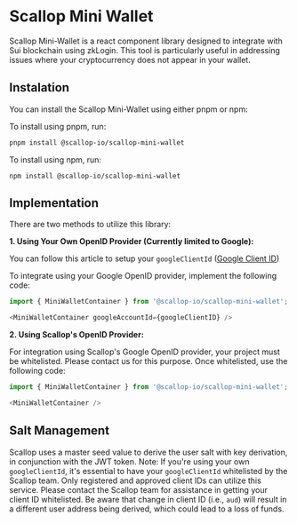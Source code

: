 # Scallop Mini Wallet

Scallop Mini-Wallet is a react component library designed to integrate with Sui blockchain using zkLogin. This tool is particularly useful in addressing issues where your cryptocurrency does not appear in your wallet.

## Instalation

You can install the Scallop Mini-Wallet using either pnpm or npm:

To install using pnpm, run:

```bash
pnpm install @scallop-io/scallop-mini-wallet
```

To install using npm, run:

```
npm install @scallop-io/scallop-mini-wallet
```

## Implementation

There are two methods to utilize this library:

**1. Using Your Own OpenID Provider (Currently limited to Google):**

You can follow this article to setup your `googleClientId` ([Google Client ID](https://docs.sui.io/concepts/cryptography/zklogin#google))

To integrate using your Google OpenID provider, implement the following code:

```ts
import { MiniWalletContainer } from '@scallop-io/scallop-mini-wallet';

<MiniWalletContainer googleAccountId={googleClientID} />
```

**2. Using Scallop's OpenID Provider:**

For integration using Scallop's Google OpenID provider, your project must be whitelisted. Please contact us for this purpose. Once whitelisted, use the following code:

```ts
import { MiniWalletContainer } from '@scallop-io/scallop-mini-wallet';

<MiniWalletContainer />
```

## Salt Management

Scallop uses a master seed value to derive the user salt with key derivation, in conjunction with the JWT token.
Note: If you're using your own `googleClientId`, it's essential to have your `googleClientId` whitelisted by the Scallop team. Only registered and approved client IDs can utilize this service. Please contact the Scallop team for assistance in getting your client ID whitelisted. Be aware that change in client ID (i.e., `aud`) will result in a different user address being derived, which could lead to a loss of funds.